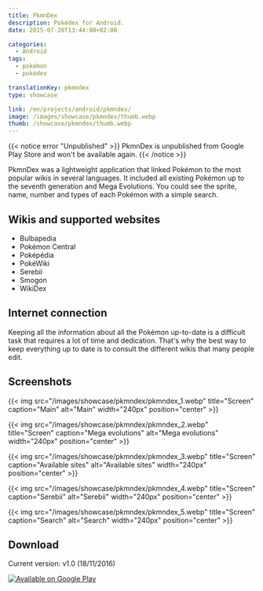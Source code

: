 ```yaml
---
title: PkmnDex
description: Pokédex for Android.
date: 2015-07-20T13:44:00+02:00

categories:
  - Android
tags: 
  - pokémon
  - pokédex

translationKey: pkmndex
type: showcase

link: /en/projects/android/pkmndex/
image: /images/showcase/pkmndex/thumb.webp
thumb: /showcase/pkmndex/thumb.webp
---
```

{{< notice error "Unpublished" >}}
PkmnDex is unpublished from Google Play Store and won't be available again.
{{< /notice >}}

PkmnDex was a lightweight application that linked Pokémon to the most popular wikis in several languages.
It included all existing Pokémon up to the seventh generation and Mega Evolutions. You could see the sprite, name, number and types of each Pokémon with a simple search.

## Wikis and supported websites

* Bulbapedia
* Pokémon Central
* Poképédia
* PokéWiki
* Serebii
* Smogon
* WikiDex

## Internet connection

Keeping all the information about all the Pokémon up-to-date is a difficult task that requires a lot of time and dedication. That's why the best way to keep everything up to date is to consult the different wikis that many people edit.

## Screenshots

{{< img src="/images/showcase/pkmndex/pkmndex_1.webp" title="Screen" caption="Main" alt="Main" width="240px" position="center" >}}

{{< img src="/images/showcase/pkmndex/pkmndex_2.webp" title="Screen" caption="Mega evolutions" alt="Mega evolutions" width="240px" position="center" >}}

{{< img src="/images/showcase/pkmndex/pkmndex_3.webp" title="Screen" caption="Available sites" alt="Available sites" width="240px" position="center" >}}

{{< img src="/images/showcase/pkmndex/pkmndex_4.webp" title="Screen" caption="Serebii" alt="Serebii" width="240px" position="center" >}}

{{< img src="/images/showcase/pkmndex/pkmndex_5.webp" title="Screen" caption="Search" alt="Search" width="240px" position="center" >}}

## Download

Current version: v1.0 (18/11/2016)

[![Available on Google Play](https://play.google.com/intl/en_us/badges/images/badge_new.png)](https://play.google.com/store/apps/details?id=me.alvr.pokedex&utm_source=global_co&utm_medium=prtnr&utm_content=Mar2515&utm_campaign=PartBadge&pcampaignid=MKT-Other-global-all-co-prtnr-py-PartBadge-Mar2515-1)
